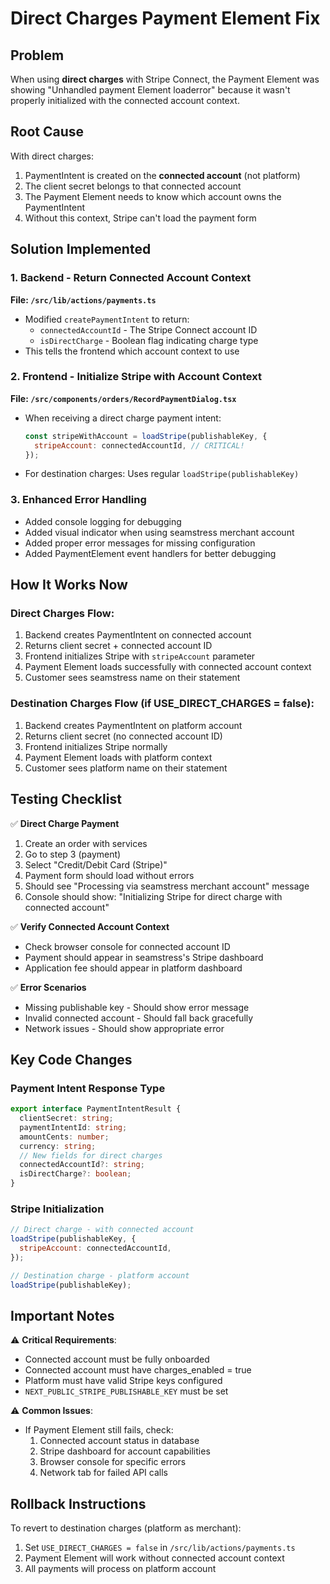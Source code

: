 # Direct Charges Payment Element Fix

## Problem

When using **direct charges** with Stripe Connect, the Payment Element was showing "Unhandled payment Element loaderror" because it wasn't properly initialized with the connected account context.

## Root Cause

With direct charges:

1. PaymentIntent is created on the **connected account** (not platform)
2. The client secret belongs to that connected account
3. The Payment Element needs to know which account owns the PaymentIntent
4. Without this context, Stripe can't load the payment form

## Solution Implemented

### 1. Backend - Return Connected Account Context

**File: `/src/lib/actions/payments.ts`**

- Modified `createPaymentIntent` to return:
  - `connectedAccountId` - The Stripe Connect account ID
  - `isDirectCharge` - Boolean flag indicating charge type
- This tells the frontend which account context to use

### 2. Frontend - Initialize Stripe with Account Context

**File: `/src/components/orders/RecordPaymentDialog.tsx`**

- When receiving a direct charge payment intent:
  ```javascript
  const stripeWithAccount = loadStripe(publishableKey, {
    stripeAccount: connectedAccountId, // CRITICAL!
  });
  ```
- For destination charges: Uses regular `loadStripe(publishableKey)`

### 3. Enhanced Error Handling

- Added console logging for debugging
- Added visual indicator when using seamstress merchant account
- Added proper error messages for missing configuration
- Added PaymentElement event handlers for better debugging

## How It Works Now

### Direct Charges Flow:

1. Backend creates PaymentIntent on connected account
2. Returns client secret + connected account ID
3. Frontend initializes Stripe with `stripeAccount` parameter
4. Payment Element loads successfully with connected account context
5. Customer sees seamstress name on their statement

### Destination Charges Flow (if USE_DIRECT_CHARGES = false):

1. Backend creates PaymentIntent on platform account
2. Returns client secret (no connected account ID)
3. Frontend initializes Stripe normally
4. Payment Element loads with platform context
5. Customer sees platform name on their statement

## Testing Checklist

✅ **Direct Charge Payment**

1. Create an order with services
2. Go to step 3 (payment)
3. Select "Credit/Debit Card (Stripe)"
4. Payment form should load without errors
5. Should see "Processing via seamstress merchant account" message
6. Console should show: "Initializing Stripe for direct charge with connected account"

✅ **Verify Connected Account Context**

- Check browser console for connected account ID
- Payment should appear in seamstress's Stripe dashboard
- Application fee should appear in platform dashboard

✅ **Error Scenarios**

- Missing publishable key - Should show error message
- Invalid connected account - Should fall back gracefully
- Network issues - Should show appropriate error

## Key Code Changes

### Payment Intent Response Type

```typescript
export interface PaymentIntentResult {
  clientSecret: string;
  paymentIntentId: string;
  amountCents: number;
  currency: string;
  // New fields for direct charges
  connectedAccountId?: string;
  isDirectCharge?: boolean;
}
```

### Stripe Initialization

```javascript
// Direct charge - with connected account
loadStripe(publishableKey, {
  stripeAccount: connectedAccountId,
});

// Destination charge - platform account
loadStripe(publishableKey);
```

## Important Notes

⚠️ **Critical Requirements**:

- Connected account must be fully onboarded
- Connected account must have charges_enabled = true
- Platform must have valid Stripe keys configured
- `NEXT_PUBLIC_STRIPE_PUBLISHABLE_KEY` must be set

⚠️ **Common Issues**:

- If Payment Element still fails, check:
  1. Connected account status in database
  2. Stripe dashboard for account capabilities
  3. Browser console for specific errors
  4. Network tab for failed API calls

## Rollback Instructions

To revert to destination charges (platform as merchant):

1. Set `USE_DIRECT_CHARGES = false` in `/src/lib/actions/payments.ts`
2. Payment Element will work without connected account context
3. All payments will process on platform account
